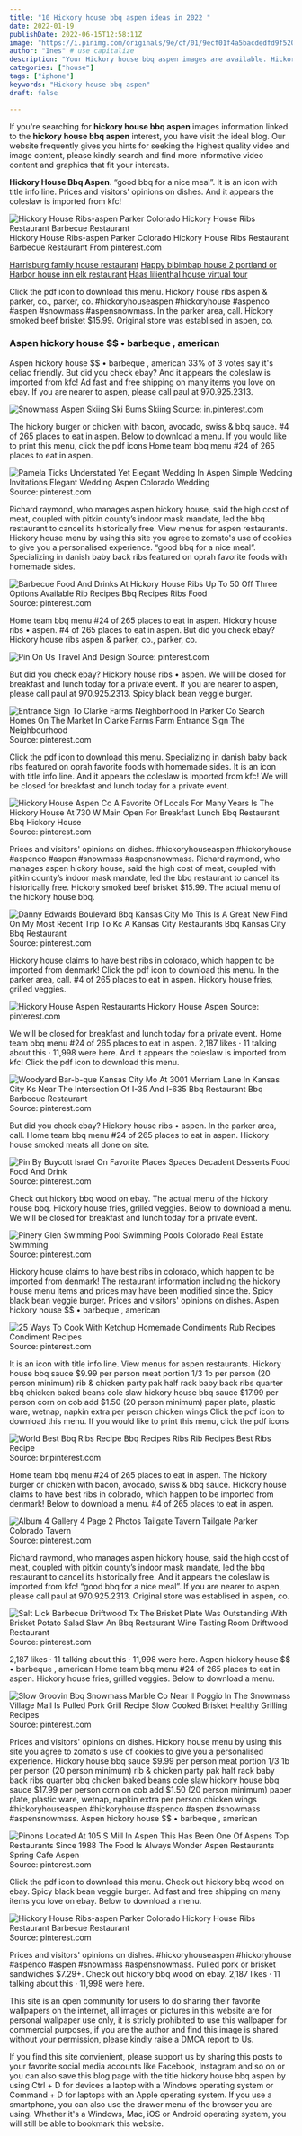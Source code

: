 ```yaml
---
title: "10 Hickory house bbq aspen ideas in 2022 "
date: 2022-01-19
publishDate: 2022-06-15T12:58:11Z
image: "https://i.pinimg.com/originals/9e/cf/01/9ecf01f4a5bacdedfd9f520ad7af0043.jpg"
author: "Ines" # use capitalize
description: "Your Hickory house bbq aspen images are available. Hickory house bbq aspen are a topic that is being searched for and liked by netizens today. You can Download the Hickory house bbq aspen files here. Get all royalty-free vectors."
categories: ["house"]
tags: ["iphone"]
keywords: "Hickory house bbq aspen"
draft: false

---
```


If you're searching for **hickory house bbq aspen** images information linked to the **hickory house bbq aspen** interest, you have visit the ideal  blog.  Our website frequently  gives you  hints  for seeking  the highest  quality video and image  content, please kindly search and find more informative video content and graphics  that fit your interests.

**Hickory House Bbq Aspen**. “good bbq for a nice meal”. It is an icon with title info line. Prices and visitors&#039; opinions on dishes. And it appears the coleslaw is imported from kfc!

![Hickory House Ribs-aspen Parker Colorado Hickory House Ribs Restaurant Barbecue Restaurant](https://i.pinimg.com/originals/9e/cf/01/9ecf01f4a5bacdedfd9f520ad7af0043.jpg "Hickory House Ribs-aspen Parker Colorado Hickory House Ribs Restaurant Barbecue Restaurant")
Hickory House Ribs-aspen Parker Colorado Hickory House Ribs Restaurant Barbecue Restaurant From pinterest.com

[Harrisburg family house restaurant](/harrisburg-family-house-restaurant/)
[Happy bibimbap house 2 portland or](/happy-bibimbap-house-2-portland-or/)
[Harbor house inn elk restaurant](/harbor-house-inn-elk-restaurant/)
[Haas lilienthal house virtual tour](/haas-lilienthal-house-virtual-tour/)

Click the pdf icon to download this menu. Hickory house ribs aspen &amp; parker, co., parker, co. #hickoryhouseaspen #hickoryhouse #aspenco #aspen #snowmass #aspensnowmass. In the parker area, call. Hickory smoked beef brisket $15.99. Original store was establised in aspen, co.

### Aspen hickory house $$ • barbeque , american

Aspen hickory house $$ • barbeque , american 33% of 3 votes say it&#039;s celiac friendly. But did you check ebay? And it appears the coleslaw is imported from kfc! Ad fast and free shipping on many items you love on ebay. If you are nearer to aspen, please call paul at 970.925.2313.


![Snowmass Aspen Skiing Ski Bums Skiing](https://i.pinimg.com/originals/d2/7c/71/d27c712eac00e86e50e1cc60d7441087.jpg "Snowmass Aspen Skiing Ski Bums Skiing")
Source: in.pinterest.com

The hickory burger or chicken with bacon, avocado, swiss &amp; bbq sauce. #4 of 265 places to eat in aspen. Below to download a menu. If you would like to print this menu, click the pdf icons Home team bbq menu #24 of 265 places to eat in aspen.

![Pamela Ticks Understated Yet Elegant Wedding In Aspen Simple Wedding Invitations Elegant Wedding Aspen Colorado Wedding](https://i.pinimg.com/originals/a1/00/32/a10032d7d5e29b17535b87ac741559be.jpg "Pamela Ticks Understated Yet Elegant Wedding In Aspen Simple Wedding Invitations Elegant Wedding Aspen Colorado Wedding")
Source: pinterest.com

Richard raymond, who manages aspen hickory house, said the high cost of meat, coupled with pitkin county’s indoor mask mandate, led the bbq restaurant to cancel its historically free. View menus for aspen restaurants. Hickory house menu by using this site you agree to zomato&#039;s use of cookies to give you a personalised experience. “good bbq for a nice meal”. Specializing in danish baby back ribs featured on oprah favorite foods with homemade sides.

![Barbecue Food And Drinks At Hickory House Ribs Up To 50 Off Three Options Available Rib Recipes Bbq Recipes Ribs Food](https://i.pinimg.com/originals/af/90/4e/af904e926178f185b931115f1c90b8c0.jpg "Barbecue Food And Drinks At Hickory House Ribs Up To 50 Off Three Options Available Rib Recipes Bbq Recipes Ribs Food")
Source: pinterest.com

Home team bbq menu #24 of 265 places to eat in aspen. Hickory house ribs • aspen. #4 of 265 places to eat in aspen. But did you check ebay? Hickory house ribs aspen &amp; parker, co., parker, co.

![Pin On Us Travel And Design](https://i.pinimg.com/originals/0e/f9/c3/0ef9c39e47431c26776d59bc585de866.png "Pin On Us Travel And Design")
Source: pinterest.com

But did you check ebay? Hickory house ribs • aspen. We will be closed for breakfast and lunch today for a private event. If you are nearer to aspen, please call paul at 970.925.2313. Spicy black bean veggie burger.

![Entrance Sign To Clarke Farms Neighborhood In Parker Co Search Homes On The Market In Clarke Farms Farm Entrance Sign The Neighbourhood](https://i.pinimg.com/originals/92/87/9b/92879b0a45356e568eb19a4a3f6e93aa.jpg "Entrance Sign To Clarke Farms Neighborhood In Parker Co Search Homes On The Market In Clarke Farms Farm Entrance Sign The Neighbourhood")
Source: pinterest.com

Click the pdf icon to download this menu. Specializing in danish baby back ribs featured on oprah favorite foods with homemade sides. It is an icon with title info line. And it appears the coleslaw is imported from kfc! We will be closed for breakfast and lunch today for a private event.

![Hickory House Aspen Co A Favorite Of Locals For Many Years Is The Hickory House At 730 W Main Open For Breakfast Lunch Bbq Restaurant Bbq Hickory House](https://i.pinimg.com/736x/16/ba/22/16ba22b33a8d926836bf13d8fc84fe54.jpg "Hickory House Aspen Co A Favorite Of Locals For Many Years Is The Hickory House At 730 W Main Open For Breakfast Lunch Bbq Restaurant Bbq Hickory House")
Source: pinterest.com

Prices and visitors&#039; opinions on dishes. #hickoryhouseaspen #hickoryhouse #aspenco #aspen #snowmass #aspensnowmass. Richard raymond, who manages aspen hickory house, said the high cost of meat, coupled with pitkin county’s indoor mask mandate, led the bbq restaurant to cancel its historically free. Hickory smoked beef brisket $15.99. The actual menu of the hickory house bbq.

![Danny Edwards Boulevard Bbq Kansas City Mo This Is A Great New Find On My Most Recent Trip To Kc A Kansas City Restaurants Bbq Kansas City Bbq Restaurant](https://i.pinimg.com/originals/4a/e0/de/4ae0ded45886888f7cf2be3515b87360.png "Danny Edwards Boulevard Bbq Kansas City Mo This Is A Great New Find On My Most Recent Trip To Kc A Kansas City Restaurants Bbq Kansas City Bbq Restaurant")
Source: pinterest.com

Hickory house claims to have best ribs in colorado, which happen to be imported from denmark! Click the pdf icon to download this menu. In the parker area, call. #4 of 265 places to eat in aspen. Hickory house fries, grilled veggies.

![Hickory House Aspen Restaurants Hickory House Aspen](https://i.pinimg.com/736x/59/a3/e6/59a3e6b08dea9b1e64696180759c6d23--aspen-bbq.jpg "Hickory House Aspen Restaurants Hickory House Aspen")
Source: pinterest.com

We will be closed for breakfast and lunch today for a private event. Home team bbq menu #24 of 265 places to eat in aspen. 2,187 likes · 11 talking about this · 11,998 were here. And it appears the coleslaw is imported from kfc! Click the pdf icon to download this menu.

![Woodyard Bar-b-que Kansas City Mo At 3001 Merriam Lane In Kansas City Ks Near The Intersection Of I-35 And I-635 Bbq Restaurant Bbq Barbecue Restaurant](https://i.pinimg.com/originals/54/11/19/5411198107b219059edfd8208bd3476e.png "Woodyard Bar-b-que Kansas City Mo At 3001 Merriam Lane In Kansas City Ks Near The Intersection Of I-35 And I-635 Bbq Restaurant Bbq Barbecue Restaurant")
Source: pinterest.com

But did you check ebay? Hickory house ribs • aspen. In the parker area, call. Home team bbq menu #24 of 265 places to eat in aspen. Hickory house smoked meats all done on site.

![Pin By Buycott Israel On Favorite Places Spaces Decadent Desserts Food Food And Drink](https://i.pinimg.com/736x/6f/54/52/6f54522ed6b18e0d365d84ab8a01fab0--bald-man-twilight.jpg "Pin By Buycott Israel On Favorite Places Spaces Decadent Desserts Food Food And Drink")
Source: pinterest.com

Check out hickory bbq wood on ebay. The actual menu of the hickory house bbq. Hickory house fries, grilled veggies. Below to download a menu. We will be closed for breakfast and lunch today for a private event.

![Pinery Glen Swimming Pool Swimming Pools Colorado Real Estate Swimming](https://i.pinimg.com/originals/a3/5e/6f/a35e6ffb27591eb95a5162b0e569f90d.jpg "Pinery Glen Swimming Pool Swimming Pools Colorado Real Estate Swimming")
Source: pinterest.com

Hickory house claims to have best ribs in colorado, which happen to be imported from denmark! The restaurant information including the hickory house menu items and prices may have been modified since the. Spicy black bean veggie burger. Prices and visitors&#039; opinions on dishes. Aspen hickory house $$ • barbeque , american

![25 Ways To Cook With Ketchup Homemade Condiments Rub Recipes Condiment Recipes](https://i.pinimg.com/originals/0c/ca/74/0cca74f01449e8b6edbdd2afff1bc78b.jpg "25 Ways To Cook With Ketchup Homemade Condiments Rub Recipes Condiment Recipes")
Source: pinterest.com

It is an icon with title info line. View menus for aspen restaurants. Hickory house bbq sauce $9.99 per person meat portion 1/3 1b per person (20 person minimum) rib &amp; chicken party pak half rack baby back ribs quarter bbq chicken baked beans cole slaw hickory house bbq sauce $17.99 per person corn on cob add $1.50 (20 person minimum) paper plate, plastic ware, wetnap, napkin extra per person chicken wings Click the pdf icon to download this menu. If you would like to print this menu, click the pdf icons

![World Best Bbq Ribs Recipe Bbq Recipes Ribs Rib Recipes Best Ribs Recipe](https://i.pinimg.com/originals/63/d3/60/63d360514fce0e143d1c03c1bfc96bcd.jpg "World Best Bbq Ribs Recipe Bbq Recipes Ribs Rib Recipes Best Ribs Recipe")
Source: br.pinterest.com

Home team bbq menu #24 of 265 places to eat in aspen. The hickory burger or chicken with bacon, avocado, swiss &amp; bbq sauce. Hickory house claims to have best ribs in colorado, which happen to be imported from denmark! Below to download a menu. #4 of 265 places to eat in aspen.

![Album 4 Gallery 4 Page 2 Photos Tailgate Tavern Tailgate Parker Colorado Tavern](https://i.pinimg.com/originals/25/81/e4/2581e45e7506cbbf1e2c6ef995e8c8f0.jpg "Album 4 Gallery 4 Page 2 Photos Tailgate Tavern Tailgate Parker Colorado Tavern")
Source: pinterest.com

Richard raymond, who manages aspen hickory house, said the high cost of meat, coupled with pitkin county’s indoor mask mandate, led the bbq restaurant to cancel its historically free. And it appears the coleslaw is imported from kfc! “good bbq for a nice meal”. If you are nearer to aspen, please call paul at 970.925.2313. Original store was establised in aspen, co.

![Salt Lick Barbecue Driftwood Tx The Brisket Plate Was Outstanding With Brisket Potato Salad Slaw An Bbq Restaurant Wine Tasting Room Driftwood Restaurant](https://i.pinimg.com/736x/b9/29/3f/b9293fd37b7c4c9100c0a77ef899e8e9.jpg "Salt Lick Barbecue Driftwood Tx The Brisket Plate Was Outstanding With Brisket Potato Salad Slaw An Bbq Restaurant Wine Tasting Room Driftwood Restaurant")
Source: pinterest.com

2,187 likes · 11 talking about this · 11,998 were here. Aspen hickory house $$ • barbeque , american Home team bbq menu #24 of 265 places to eat in aspen. Hickory house fries, grilled veggies. Below to download a menu.

![Slow Groovin Bbq Snowmass Marble Co Near Il Poggio In The Snowmass Village Mall Is Pulled Pork Grill Recipe Slow Cooked Brisket Healthy Grilling Recipes](https://i.pinimg.com/originals/ae/cd/85/aecd85a74ebaa471fb3a16d60823b986.png "Slow Groovin Bbq Snowmass Marble Co Near Il Poggio In The Snowmass Village Mall Is Pulled Pork Grill Recipe Slow Cooked Brisket Healthy Grilling Recipes")
Source: pinterest.com

Prices and visitors&#039; opinions on dishes. Hickory house menu by using this site you agree to zomato&#039;s use of cookies to give you a personalised experience. Hickory house bbq sauce $9.99 per person meat portion 1/3 1b per person (20 person minimum) rib &amp; chicken party pak half rack baby back ribs quarter bbq chicken baked beans cole slaw hickory house bbq sauce $17.99 per person corn on cob add $1.50 (20 person minimum) paper plate, plastic ware, wetnap, napkin extra per person chicken wings #hickoryhouseaspen #hickoryhouse #aspenco #aspen #snowmass #aspensnowmass. Aspen hickory house $$ • barbeque , american

![Pinons Located At 105 S Mill In Aspen This Has Been One Of Aspens Top Restaurants Since 1988 The Food Is Always Wonder Aspen Restaurants Spring Cafe Aspen](https://i.pinimg.com/originals/72/08/ef/7208ef4db0d51342ed20641197c59d24.png "Pinons Located At 105 S Mill In Aspen This Has Been One Of Aspens Top Restaurants Since 1988 The Food Is Always Wonder Aspen Restaurants Spring Cafe Aspen")
Source: pinterest.com

Click the pdf icon to download this menu. Check out hickory bbq wood on ebay. Spicy black bean veggie burger. Ad fast and free shipping on many items you love on ebay. Below to download a menu.

![Hickory House Ribs-aspen Parker Colorado Hickory House Ribs Restaurant Barbecue Restaurant](https://i.pinimg.com/originals/9e/cf/01/9ecf01f4a5bacdedfd9f520ad7af0043.jpg "Hickory House Ribs-aspen Parker Colorado Hickory House Ribs Restaurant Barbecue Restaurant")
Source: pinterest.com

Prices and visitors&#039; opinions on dishes. #hickoryhouseaspen #hickoryhouse #aspenco #aspen #snowmass #aspensnowmass. Pulled pork or brisket sandwiches $7.29+. Check out hickory bbq wood on ebay. 2,187 likes · 11 talking about this · 11,998 were here.

This site is an open community for users to do sharing their favorite wallpapers on the internet, all images or pictures in this website are for personal wallpaper use only, it is stricly prohibited to use this wallpaper for commercial purposes, if you are the author and find this image is shared without your permission, please kindly raise a DMCA report to Us.

If you find this site convienient, please support us by sharing this posts to your favorite social media accounts like Facebook, Instagram and so on or you can also save this blog page with the title hickory house bbq aspen by using Ctrl + D for devices a laptop with a Windows operating system or Command + D for laptops with an Apple operating system. If you use a smartphone, you can also use the drawer menu of the browser you are using. Whether it's a Windows, Mac, iOS or Android operating system, you will still be able to bookmark this website.
